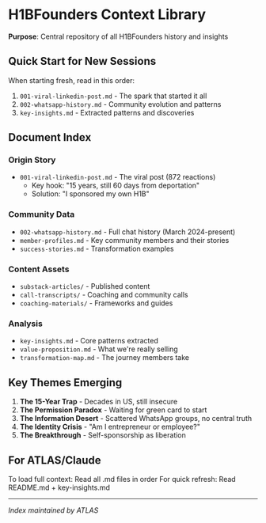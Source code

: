 # H1BFounders Context Library
**Purpose**: Central repository of all H1BFounders history and insights

## Quick Start for New Sessions
When starting fresh, read in this order:
1. `001-viral-linkedin-post.md` - The spark that started it all
2. `002-whatsapp-history.md` - Community evolution and patterns
3. `key-insights.md` - Extracted patterns and discoveries

## Document Index

### Origin Story
- `001-viral-linkedin-post.md` - The viral post (872 reactions)
  - Key hook: "15 years, still 60 days from deportation"
  - Solution: "I sponsored my own H1B"

### Community Data
- `002-whatsapp-history.md` - Full chat history (March 2024-present)
- `member-profiles.md` - Key community members and their stories
- `success-stories.md` - Transformation examples

### Content Assets
- `substack-articles/` - Published content
- `call-transcripts/` - Coaching and community calls
- `coaching-materials/` - Frameworks and guides

### Analysis
- `key-insights.md` - Core patterns extracted
- `value-proposition.md` - What we're really selling
- `transformation-map.md` - The journey members take

## Key Themes Emerging
1. **The 15-Year Trap** - Decades in US, still insecure
2. **The Permission Paradox** - Waiting for green card to start
3. **The Information Desert** - Scattered WhatsApp groups, no central truth
4. **The Identity Crisis** - "Am I entrepreneur or employee?"
5. **The Breakthrough** - Self-sponsorship as liberation

## For ATLAS/Claude
To load full context: Read all .md files in order
For quick refresh: Read README.md + key-insights.md

---
*Index maintained by ATLAS*